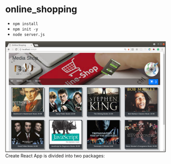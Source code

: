 # online_shopping

- `npm install`
- `npm init -y`
- `node server.js`

![alt text](https://github.com/NemerSahli/online_shopping/blob/master/public/images/online-shopping.png)
Create React App is divided into two packages:
